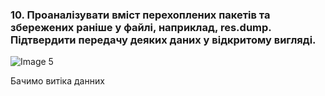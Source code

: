 ### 10. Проаналізувати вміст перехоплених пакетів та збережених раніше у файлі, наприклад, res.dump. Підтвердити передачу деяких даних у відкритому вигляді.
![Image 5](https://i.ibb.co/yhJTnRk/photo-9-2023-12-11-02-46-48.jpg)

Бачимо витіка данних